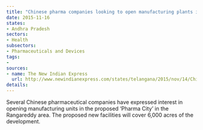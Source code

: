 ```yaml
---
title: "Chinese pharma companies looking to open manufacturing plants in Rangareddy"
date: 2015-11-16
states:
- Andhra Pradesh
sectors:
- Health
subsectors:
- Pharmaceuticals and Devices
tags:
- 
sources:
- name: The New Indian Express
  url: http://www.newindianexpress.com/states/telangana/2015/nov/14/Chinese-Firms-Keen-to-Open-Units-in-Pharma-Hyderabad-842720.html
details:
---
```


Several Chinese pharmaceutical companies have expressed interest in opening manufacturing units in the proposed ‘Pharma City’ in the Rangareddy area. The proposed new facilities will cover 6,000 acres of the development.

